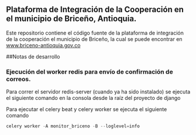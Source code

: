 ## Plataforma de Integración de la Cooperación en el municipio de Briceño, Antioquia.

Este repositorio contiene el código fuente de la plataforma de integración de la cooperación el municipio de Briceño, la cual se puede encontrar en www.briceno-antioquia.gov.co

##Notas de desarrollo

### Ejecución del worker redis para envío de confirmación de correos.

Para correr el servidor redis-server (cuando ya ha sido instalado) se ejecuta el siguiente comando en la consola desde la raíz del proyecto de django

Para ejecutar el celery beat y celery worker se ejecuta el siguiente comando

```python
celery worker -A monitor_briceno -B --loglevel=info
```
